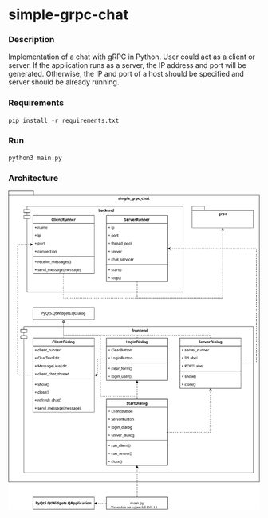 # simple-grpc-chat

### Description

Implementation of a chat with gRPC in Python.
User could act as a client or server.
If the application runs as a server, the IP address and port will be generated.
Otherwise, the IP and port of a host should be specified and server should be already running.

### Requirements

```shell
pip install -r requirements.txt
```

### Run

```shell
python3 main.py
```

### Architecture

![Architecture](img/architecture.svg)
